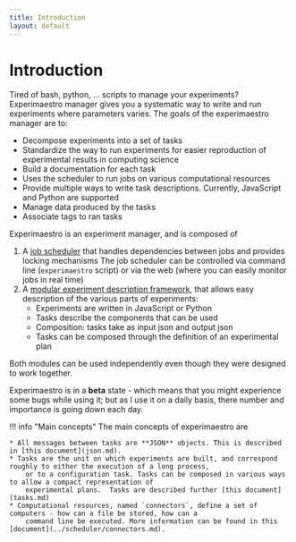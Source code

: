 ```yaml
---
title: Introduction
layout: default
---
```


# Introduction

Tired of bash, python, ... scripts to manage your experiments? Experimaestro manager
gives you a systematic way to write and run experiments where parameters varies.
The goals of the experimaestro manager are to:

* Decompose experiments into a set of tasks
* Standardize the way to run experiments for easier reproduction of experimental results in computing science
* Build a documentation for each task
* Uses the scheduler to run jobs on various computational resources
* Provide multiple ways to write task descriptions. Currently, JavaScript and Python are supported
* Manage data produced by the tasks
* Associate tags to ran tasks

Experimaestro is an experiment manager, and is composed of

1. A [job scheduler](scheduler/index.html) that handles dependencies between jobs and provides locking mechanisms
   The job scheduler can be controlled via command line (`experimaestro` script) or via the web (where
   you can easily monitor jobs in real time)
2. A [modular experiment description framework](manager/index.html), that allows easy description of the various parts of experiments:
    - Experiments are written in JavaScript or Python
    - Tasks describe the components that can be used
    - Composition: tasks take as input json and output json
    - Tasks can be composed through the definition of an experimental plan

Both modules can be used independently even though they were designed to work together.

Experimaestro is in a **beta** state - which means that you might experience some bugs
while using it; but as I use it on a daily basis, there number and importance is
going down each day.


!!! info "Main concepts"
    The main concepts of experimaestro are

    * All messages between tasks are **JSON** objects. This is described in [this document](json.md).
    * Tasks are the unit on which experiments are built, and correspond roughly to either the execution of a long process,
        or to a configuration task. Tasks can be composed in various ways to allow a compact representation of
        experimental plans.  Tasks are described further [this document](tasks.md)
    * Computational resources, named `connectors`, define a set of computers - how can a file be stored, how can a
        command line be executed. More information can be found in this [document](../scheduler/connectors.md).
